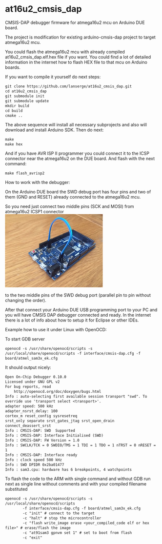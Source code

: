 # at16u2_cmsis_dap
CMSIS-DAP debugger firmware for atmega16u2 mcu on Arduino DUE board.

The project is modification for existing arduino-cmsis-dap project to target atmega16u2 mcu.

You could flash the atmega16u2 mcu with already compiled at16u2_cmsis_dap.elf.hex file if you want.
You could find a lot of detailed information in the internet how to flash HEX file to that mcu on Arduino boards.

If you want to compile it yourself do next steps:
```
git clone https://github.com/lanserge/at16u2_cmsis_dap.git
cd at16u2_cmsis_dap
git submodule init
git submodule update
mkdir build
cd build
cmake ..
```

The above sequence will install all necessary subprojects and also will download and install Arduino SDK.
Then do next:
```
make
make hex
```
And if you have AVR ISP II programmer you could connect it to the ICSP connector near the atmega16u2 on the DUE board. And flash with the next command:
```
make flash_avrisp2
```
How to work with the debugger:

On the Arduino DUE board the SWD debug port has four pins and
two of them (GND and RESET) already connected to the atmega16u2 mcu.

So you need just connect two middle pins (SCK and MOSI) from atmega16u2 ICSP1 connector
![SWD connect](SWD_connect.jpg)

to the two middle pins of the SWD debug port (parallel pin to pin without changing the order).

After that connect your Arduino DUE USB programming port to your PC and you will have CMSIS DAP debugger connected and ready.
In the internet there is a lot of info about how to setup it for Eclipse or other IDEs.

Example how to use it under Linux with OpenOCD:

To start GDB server
```
openocd -s /usr/share/openocd/scripts -s /usr/local/share/openocd/scripts -f interface/cmsis-dap.cfg -f board/atmel_sam3x_ek.cfg
```
It should output nicely:
```
Open On-Chip Debugger 0.10.0
Licensed under GNU GPL v2
For bug reports, read
	http://openocd.org/doc/doxygen/bugs.html
Info : auto-selecting first available session transport "swd". To override use 'transport select <transport>'.
adapter speed: 500 kHz
adapter_nsrst_delay: 100
cortex_m reset_config sysresetreq
srst_only separate srst_gates_jtag srst_open_drain connect_deassert_srst
Info : CMSIS-DAP: SWD  Supported
Info : CMSIS-DAP: Interface Initialised (SWD)
Info : CMSIS-DAP: FW Version = 1.0
Info : SWCLK/TCK = 0 SWDIO/TMS = 1 TDI = 1 TDO = 1 nTRST = 0 nRESET = 1
Info : CMSIS-DAP: Interface ready
Info : clock speed 500 kHz
Info : SWD DPIDR 0x2ba01477
Info : sam3.cpu: hardware has 6 breakpoints, 4 watchpoints
```

To flash the code to the ARM with single command and without GDB run next as single line without comments and with your compiled filename substituted 
```
openocd -s /usr/share/openocd/scripts -s /usr/local/share/openocd/scripts
        -f interface/cmsis-dap.cfg -f board/atmel_sam3x_ek.cfg
        -c "init" # connect to the target
        -c "halt" # stop the microcontroller
        -c "flash write_image erase <your_compiled_code elf or hex file>" # erase/flash the image
        -c "at91sam3 gpnvm set 1" # set to boot from flash
        -c "exit"
```
